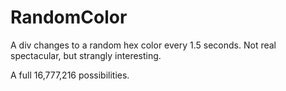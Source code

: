 RandomColor
===========

A div changes to a random hex color every 1.5 seconds. Not real spectacular, but strangly interesting.

A full 16,777,216 possibilities.
